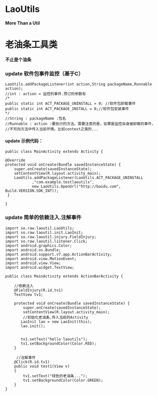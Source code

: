 # LaoUtils
**More Than a Util**
# 老油条工具类
**不止是个油条**

### update 软件包事件监控（基于C）


    LaoUtils.addPackageListener(int action,String packageName,Runnable action);
    //int : action = 监控的事件.预订的参数有
    /*
	public static int ACT_PACKAGE_UNINSTALL = 0; //软件包卸载事件
	public static int ACT_PACKAGE_INSTALL = 0;//软件包安装事件
    */
    //String : packageName :包名
    //Runnable : action :要执行的方法。需要注意的是，如果是监控自身被卸载的事件，
    //不可向方法中传入当前环境。比如context之类的...

#### update 示例代码：

    public class MainActivity extends Activity {

	@Override
    protected void onCreate(Bundle savedInstanceState) {
        super.onCreate(savedInstanceState);
        setContentView(R.layout.activity_main);
        LaoUtils.addPackageListener(LaoUtils.ACT_PACKAGE_UNINSTALL
        		,"com.example.testlaoutils",
        		new LaoUtils.OpenUrl("http://baidu.com", Build.VERSION.SDK_INT));
	 }

	}

### update 简单的依赖注入.注解事件

    import so.raw.laoutil.LaoUtils;
    import so.raw.laoutil.init.LaoInit;
    import so.raw.laoutil.injury.FieldInjury;
    import so.raw.laoutil.listener.Click;
    import android.graphics.Color;
    import android.os.Bundle;
    import android.support.v7.app.ActionBarActivity;
    import android.view.MotionEvent;
    import android.view.View;
    import android.widget.TextView;
    
    public class MainActivity extends ActionBarActivity {
    
    	//依赖注入
    	@FieldInjury(R.id.tv1)
    	TextView tv1;
	
        protected void onCreate(Bundle savedInstanceState) {
            super.onCreate(savedInstanceState);
            setContentView(R.layout.activity_main);
            //初始化老油条,传入当前的Activity
           LaoInit lao = new LaoInit(this);
           lao.init();
           
           
           tv1.setText("hello laoutils");
           tv1.setBackgroundColor(Color.RED);
    	}
        
         //注解事件
        @Click(R.id.tv1)
        public void test1(View v)
        {
        	tv1.setText("绿色的老油条...");
        	tv1.setBackgroundColor(Color.GREEN);
        }
    }
